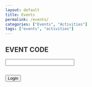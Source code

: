 ```yaml
---
layout: default
title: Events
permalink: /events/
categories: ["Events", "Activities"]
tags: ["events", "activities"]
---
```


<style>
	body {
  background-image: url('/assets/images/dima-pechurin-JUbjYFvCv00-unsplash-medium-door.jpeg');
	background-attachment: fixed;
	color: #333; }
</style>

<script language="javascript">
  function check_my_password(event_code) { 
    if (event_code.value=="pass1" | event_code.value=="pass2") { location="https://antoniofeijao.com/" } 
    else { alert("Not sure about that event code...") } 
  } 
</script>

<h2>EVENT CODE</h2>
<input type="text" id="event_code" name="event_code" size="24px"/></h2>

<h2><input value="Login" onclick="check_my_password(event_code)" type="button" size="24px"/></h2>

